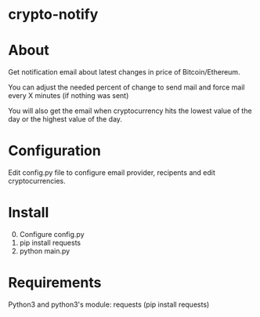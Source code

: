 # crypto-notify

# About
Get notification email about latest changes in price of Bitcoin/Ethereum.

You can adjust the needed percent of change to send mail and force mail every X minutes (if nothing was sent)

You will also get the email when cryptocurrency hits the lowest value of the day or the highest value of the day.

# Configuration
Edit config.py file to configure email provider, recipents and edit cryptocurrencies.

# Install
0. Configure config.py
1. pip install requests
2. python main.py

# Requirements
Python3 and python3's module: requests (pip install requests)
